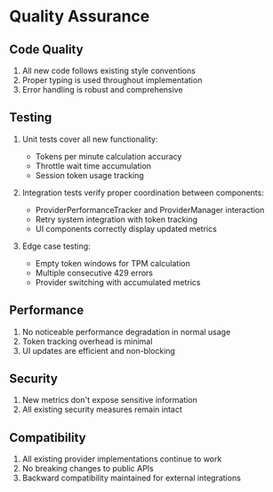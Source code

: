 # Quality Assurance

## Code Quality

1. All new code follows existing style conventions
2. Proper typing is used throughout implementation
3. Error handling is robust and comprehensive

## Testing

1. Unit tests cover all new functionality:
   - Tokens per minute calculation accuracy
   - Throttle wait time accumulation
   - Session token usage tracking

2. Integration tests verify proper coordination between components:
   - ProviderPerformanceTracker and ProviderManager interaction
   - Retry system integration with token tracking
   - UI components correctly display updated metrics

3. Edge case testing:
   - Empty token windows for TPM calculation
   - Multiple consecutive 429 errors
   - Provider switching with accumulated metrics

## Performance

1. No noticeable performance degradation in normal usage
2. Token tracking overhead is minimal
3. UI updates are efficient and non-blocking

## Security

1. New metrics don't expose sensitive information
2. All existing security measures remain intact

## Compatibility

1. All existing provider implementations continue to work
2. No breaking changes to public APIs
3. Backward compatibility maintained for external integrations